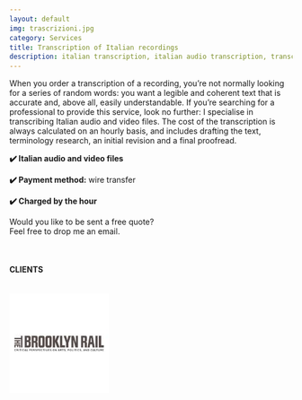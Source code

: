 ```yaml
---
layout: default
img: trascrizioni.jpg
category: Services
title: Transcription of Italian recordings
description: italian transcription, italian audio transcription, transcription recording to text
---
```

<p>
When you order a transcription of a recording, you’re not normally looking for a series of random words: you want a legible and coherent text that is accurate and, above all, easily understandable. If you’re searching for a professional to provide this service, look no further: I specialise in transcribing Italian audio and video files. The cost of the transcription is always calculated on an hourly basis, and includes drafting the text, terminology research, an initial revision and a final proofread.
</p>
<p>
<strong>✔️ Italian audio and video files</strong>
</p>
<p>
<strong>✔️ Payment method:</strong> wire transfer
</p>
<p>
<strong>✔️ Charged by the hour</strong>
</p>
<p>
Would you like to be sent a free quote? 
<br>
Feel free to drop me an email.
</p>
<br>
<h4>CLIENTS</h4>
<br>
<div style="float:left;margin-right:1em;"><img src="../img/Brooklyn Rail.jpg" alt="Brooklyn Rail eng" />
</div>
<br>
